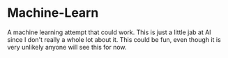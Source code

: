 # Machine-Learn
 A machine learning attempt that could work. This is just a little jab at AI since I don't really a whole lot about it. This could be fun, even though it is very unlikely anyone will see this for now.
